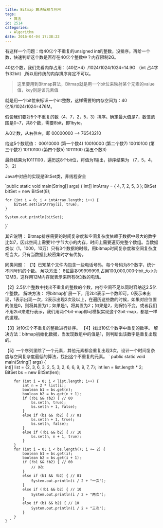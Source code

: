 ```yaml
---
title: Bitmap 算法解释与应用
tags:
  - 算法
id: 2514
categories:
  - Algorithm
date: 2016-04-04 17:38:23
---
```


有这样一个问题：给40亿个不重复的unsigned int的整数，没排序。再给一个数，快速判断这个数是否存在40亿个整数中？内存限制2G。

40亿个数，我们先看内存占用：（40亿*4）/1024/1024/1024=14.9G （int 占4字节32bit）,所以用传统的内存排序肯定不可以。

> 这里要用到Bitmap算法，Bitmap就是用一个bit位来映射某个元素的value值，key则是该元素值

就是用一个bit位来标识一个int整数，这样需要的内存空间为：40亿/8/1024/1024=476M。

假设我们要对5个不重复的数（4，7，2，5，3）排序。确定最大值是7，数值范围是0~7，共8个数，需要8bit，即1byte。

从0计数，从右往左，即 
00000000  -->  76543210

给这5个数赋值：
00010000 (第一个数4)
10010000 (第二个数7)
10010100 (第三个数2)
10110100 (第四个数5)
10111100 (第五个数3)

最终结果为10111100，遍历这8个bit位，将值为1输出，排序结果为 （7，5，4，3，2）

Java中对应的实现是BitSet类，非线程安全

`public static void main(String[] args) { 
    int[] intArray = { 4, 7, 2, 5, 3 };
    BitSet bitSet = new BitSet(8);

    for (int i = 0; i < intArray.length; i++) {
        bitSet.set(intArray[i], true);
    }

    System.out.println(bitSet);
}`

其它说明：
Bitmap排序需要的时间复杂度和空间复杂度依赖于数据中最大的数字比如7，因此空间上需要1个字节大小的内存，时间上需要遍历完整个数组。当数据类似（1，1000，10万）只有3个数据的时候，用bitmap时间复杂度和空间复杂度相当大，只有当数据比较密集时才有优势。

同类问题：
【1】已知某个文件内包含一些电话号码，每个号码为8个数字，统计不同号码的个数。<!--more-->
解决方法： 8位最多99999999,占用100,000,000个bit,大小为12MB，这样用12M内存就表示来所有8位数的电话。

【2】2.5亿个整数中找出不重复的整数的个数，内存空间不足以同时容纳这2.5亿个整数。
解决方法： 将bitmap扩展一下，用2bit表示一个数即可，0表示未出现，1表示出现一次，2表示出现2次及以上，在遍历这些数的时候，如果对应位置的值是0，则将其置为1；如果是1，将其置为2；如果是2，则保持不变。或者我们不用2bit来进行表示，我们用两个bit-map即可模拟实现这个2bit-map，都是一样的道理。

【3】对10亿个不重复的整数进行排序。
【4】找出10亿个数字中重复的数字。
解决方法：bitmap初始化数据，当发现数组中的值是1，则判断出该数字是重复出现的。

【5】一个序列里除了一个元素，其他元素都会重复出现3次，设计一个时间复杂度与空间复杂度最低的算法，找出这个不重复的元素。
`
    public static void main(String[] args) {  
        int[] list = {2, 3, 6, 3, 2, 5, 3, 2, 6, 6, 9, 9, 7, 7}; 
        int len = list.length * 2;  
        BitSet bs = new BitSet(len);  

        for (int i = 0; i < list.length; i++) {  
            int n = 2 * list[i];  
            boolean b1 = bs.get(n);  
            boolean b2 = bs.get(n + 1);  
            if (!b1 && !b2) { // 00  
                bs.set(n, true);  
                bs.set(n + 1, false);  
            }  
            else if (b1 && !b2) { // 01  
                bs.set(n + 1, true);  
                bs.set(n, false);  
            }  
            else if (!b1 && b2) { // 10  
                bs.set(n, n + 1, true);  
            }  
        }  
        for (int i = 0; i < bs.length(); i += 2) {  
            boolean b1 = bs.get(i);  
            boolean b2 = bs.get(i + 1);  
            if (!b1 && !b2) { // 00  
                // 0次  
            }  
            else if (b1 && !b2) { // 01  
                System.out.println(i / 2 + "一次");  
            }  
            else if (!b1 && b2) { // 10  
                System.out.println(i / 2 + "两次");  
            }  
            else if (b1 && b2) { // 10  
                System.out.println(i / 2 + "三次");  
            }  
        }  
    } `